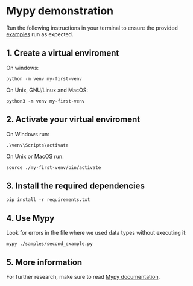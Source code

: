 # Mypy demonstration

Run the following instructions in your terminal to ensure the provided [examples](https://github.com/ins4w/static-typing-python3/tree/main/samples) run as expected.

## 1. Create a virtual enviroment 
On windows:
```
python -m venv my-first-venv
```

On Unix, GNU/Linux and MacOS:
```
python3 -m venv my-first-venv
```

## 2. Activate your virtual enviroment

On Windows run:
```
.\venv\Scripts\activate
```

On Unix or MacOS run:
```
source ./my-first-venv/bin/activate
```

## 3. Install the required dependencies

```
pip install -r requirements.txt
```

## 4. Use Mypy

Look for errors in the file where we used data types without executing it:

```
mypy ./samples/second_example.py
```

## 5. More information
For further research, make sure to read [Mypy documentation](https://mypy.readthedocs.io/en/stable/introduction.html).

